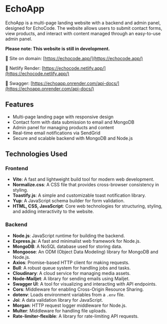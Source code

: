 # EchoApp

EchoApp is a multi-page landing website with a backend and admin panel, designed for EchoCode. The website allows users to submit contact forms, view products, and interact with content managed through an easy-to-use admin panel.

**Please note: This website is still in development.**

💎 Site on domain: [https://echocode.app/](https://echocode.app/)

🧩 Netlify Render: [https://echocode.netlify.app/](https://echocode.netlify.app/)

💾 Swagger: [https://echoapp.onrender.com/api-docs/](https://echoapp.onrender.com/api-docs/)

## Features

- Multi-page landing page with responsive design
- Contact form with data submission to email and MongoDB
- Admin panel for managing products and content
- Real-time email notifications via SendGrid
- Secure and scalable backend with MongoDB and Node.js

## Technologies Used

### Frontend
- **Vite**: A fast and lightweight build tool for modern web development.
- **Normalize.css**: A CSS file that provides cross-browser consistency in styling.
- **Toastify.js**: A simple and customizable toast notification library.
- **Yup**: A JavaScript schema builder for form validation.
- **HTML, CSS, JavaScript**: Core web technologies for structuring, styling, and adding interactivity to the website.

### Backend
- **Node.js**: JavaScript runtime for building the backend.
- **Express.js**: A fast and minimalist web framework for Node.js.
- **MongoDB**: A NoSQL database used for storing data.
- **Mongoose**: An ODM (Object Data Modeling) library for MongoDB and Node.js.
- **Axios**: Promise-based HTTP client for making requests.
- **Bull**: A robust queue system for handling jobs and tasks.
- **Cloudinary**: A cloud service for managing media assets.
- **Node-Mailjet**: A library for sending emails using Mailjet.
- **Swagger UI**: A tool for visualizing and interacting with API endpoints.
- **Cors**: Middleware for enabling Cross-Origin Resource Sharing.
- **dotenv**: Loads environment variables from a `.env` file.
- **Joi**: A data validation library for JavaScript.
- **Morgan**: HTTP request logger middleware for Node.js.
- **Multer**: Middleware for handling file uploads.
- **Rate-limiter-flexible**: A library for rate-limiting API requests.
